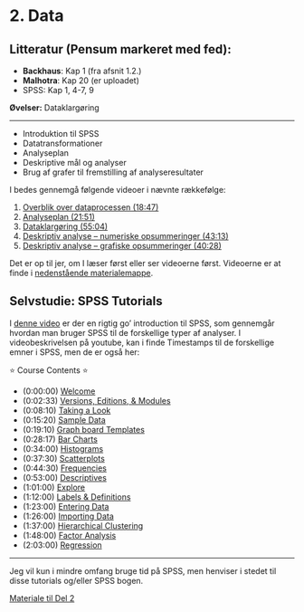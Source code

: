 # 2. Data

## Litteratur (Pensum markeret med fed):

- **Backhaus**: Kap 1 (fra afsnit 1.2.)
- **Malhotra**: Kap 20 (er uploadet)
- SPSS: Kap 1, 4-7, 9

**Øvelser:** Dataklargøring

---
- Introduktion til SPSS
- Datatransformationer
- Analyseplan
- Deskriptive mål og analyser
- Brug af grafer til fremstilling af analyseresultater

I bedes gennemgå følgende videoer i nævnte rækkefølge:

1. [Overblik over dataprocessen (18:47)](https://www.youtube.com/watch?v=ZpwZS3XnEZA)
2. [Analyseplan (21:51)](https://www.youtube.com/watch?v=ZpwZS3XnEZA)
3. [Dataklargøring (55:04)](https://www.youtube.com/watch?v=ZpwZS3XnEZA)
4. [Deskriptiv analyse – numeriske opsummeringer (43:13)](https://www.youtube.com/watch?v=ZpwZS3XnEZA)
5. [Deskriptiv analyse – grafiske opsummeringer (40:28)](https://www.youtube.com/watch?v=ZpwZS3XnEZA)

Det er op til jer, om I læser først eller ser videoerne først. Videoerne er at finde i [nedenstående materialemappe](https://viaucdk-my.sharepoint.com/:f:/g/personal/rib_viauc_dk/EvMW2-j53ydOgy5kaONMR9IB2xJefvslVlP2D0GhA6lDAA?e=OaFhuz).

## Selvstudie: SPSS Tutorials

I [denne video](https://www.youtube.com/watch?v=ZpwZS3XnEZA) er der en rigtig go’ introduction til SPSS, som gennemgår hvordan man bruger SPSS til de forskellige typer af analyser. I videobeskrivelsen på youtube, kan i finde Timestamps til de forskellige emner i SPSS, men de er også her:

⭐️ Course Contents ⭐️ 

- (0:00:00) [Welcome](https://www.youtube.com/watch?v=ZpwZS3XnEZA&t=0s)
- (0:02:33) [Versions, Editions, & Modules](https://www.youtube.com/watch?v=ZpwZS3XnEZA&t=153s)
- (0:08:10) [Taking a Look](https://www.youtube.com/watch?v=ZpwZS3XnEZA&t=490s)
- (0:15:20) [Sample Data](https://www.youtube.com/watch?v=ZpwZS3XnEZA&t=920s)
- (0:19:10) [Graph board Templates](https://www.youtube.com/watch?v=ZpwZS3XnEZA&t=1150s)
- (0:28:17) [Bar Charts](https://www.youtube.com/watch?v=ZpwZS3XnEZA&t=1697s)
- (0:34:00) [Histograms](https://www.youtube.com/watch?v=ZpwZS3XnEZA&t=2040s)
- (0:37:30) [Scatterplots](https://www.youtube.com/watch?v=ZpwZS3XnEZA&t=2250s)
- (0:44:30) [Frequencies](https://www.youtube.com/watch?v=ZpwZS3XnEZA&t=2670s)
- (0:53:00) [Descriptives](https://www.youtube.com/watch?v=ZpwZS3XnEZA&t=3180s)
- (1:01:00) [Explore](https://www.youtube.com/watch?v=ZpwZS3XnEZA&t=3660s)
- (1:12:00) [Labels & Definitions](https://www.youtube.com/watch?v=ZpwZS3XnEZA&t=4320s)
- (1:23:00) [Entering Data](https://www.youtube.com/watch?v=ZpwZS3XnEZA&t=4980s)
- (1:26:00) [Importing Data](https://www.youtube.com/watch?v=ZpwZS3XnEZA&t=5160s)
- (1:37:00) [Hierarchical Clustering](https://www.youtube.com/watch?v=ZpwZS3XnEZA&t=5820s)
- (1:48:00) [Factor Analysis](https://www.youtube.com/watch?v=ZpwZS3XnEZA&t=6480s)
- (2:03:00) [Regression](https://www.youtube.com/watch?v=ZpwZS3XnEZA&t=7380s)

---
Jeg vil kun i mindre omfang bruge tid på SPSS, men henviser i stedet til disse tutorials og/eller SPSS bogen.

[Materiale til Del 2](https://viaucdk-my.sharepoint.com/:f:/g/personal/rib_viauc_dk/EvMW2-j53ydOgy5kaONMR9IB2xJefvslVlP2D0GhA6lDAA?e=OaFhuz)
